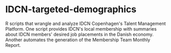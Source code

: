 # IDCN-targeted-demographics
R scripts that wrangle and analyze IDCN Copenhagen's Talent Management Platform. One script provides IDCN's local membership with summaries about IDCN members' desired job placements in the Danish economy. Another automates the generation of the Membership Team Monthly Report.

